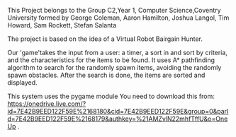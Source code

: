 
This Project belongs to the Group C2,Year 1, Computer Science,Coventry University formed by George Coleman, Aaron Hamilton, Joshua Langol, Tim Howard, Sam Rockett, Stefan Salanta

The project is based on the idea of a Virtual Robot Bairgain Hunter.

Our 'game'takes the input from a user: a timer, a sort in and sort by criteria, and the characteristics for the items to be found.
It uses A* pathfinding algorithm to search for the randomly spawn items, avoiding the randomly spawn obstacles.
After the search is done, the items are sorted and displayed.

This system uses the pygame module
You need to download this from:
https://onedrive.live.com/?id=7E42B9EED122F59E%2168180&cid=7E42B9EED122F59E&group=0&parId=7E42B9EED122F59E%2168179&authkey=%21AMZvlN22mhfTffU&o=OneUp
.
